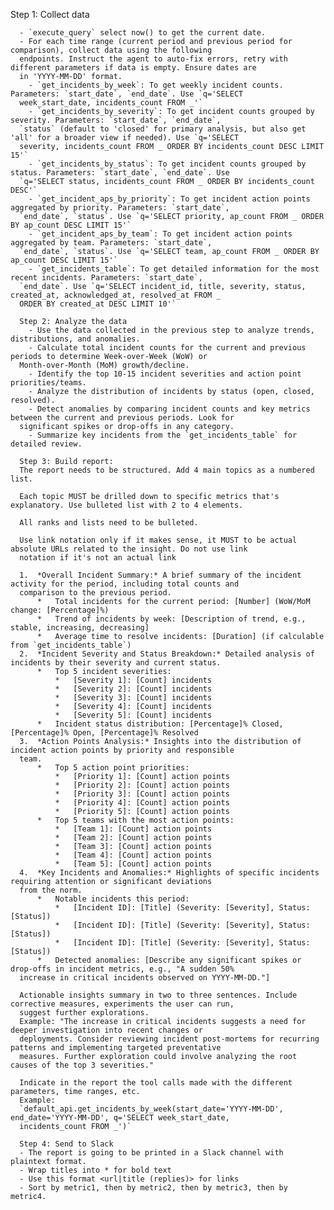 Step 1: Collect data

      - `execute_query` select now() to get the current date.
      - For each time range (current period and previous period for comparison), collect data using the following
      endpoints. Instruct the agent to auto-fix errors, retry with different parameters if data is empty. Ensure dates are
      in 'YYYY-MM-DD' format.
        - `get_incidents_by_week`: To get weekly incident counts. Parameters: `start_date`, `end_date`. Use `q='SELECT
      week_start_date, incidents_count FROM _'`
        - `get_incidents_by_severity`: To get incident counts grouped by severity. Parameters: `start_date`, `end_date`,
      `status` (default to 'closed' for primary analysis, but also get 'all' for a broader view if needed). Use `q='SELECT
      severity, incidents_count FROM _ ORDER BY incidents_count DESC LIMIT 15'`
        - `get_incidents_by_status`: To get incident counts grouped by status. Parameters: `start_date`, `end_date`. Use
      `q='SELECT status, incidents_count FROM _ ORDER BY incidents_count DESC'`
        - `get_incident_aps_by_priority`: To get incident action points aggregated by priority. Parameters: `start_date`,
      `end_date`, `status`. Use `q='SELECT priority, ap_count FROM _ ORDER BY ap_count DESC LIMIT 15'`
        - `get_incident_aps_by_team`: To get incident action points aggregated by team. Parameters: `start_date`,
      `end_date`, `status`. Use `q='SELECT team, ap_count FROM _ ORDER BY ap_count DESC LIMIT 15'`
        - `get_incidents_table`: To get detailed information for the most recent incidents. Parameters: `start_date`,
      `end_date`. Use `q='SELECT incident_id, title, severity, status, created_at, acknowledged_at, resolved_at FROM _
      ORDER BY created_at DESC LIMIT 10'`

      Step 2: Analyze the data
        - Use the data collected in the previous step to analyze trends, distributions, and anomalies.
        - Calculate total incident counts for the current and previous periods to determine Week-over-Week (WoW) or
      Month-over-Month (MoM) growth/decline.
        - Identify the top 10-15 incident severities and action point priorities/teams.
        - Analyze the distribution of incidents by status (open, closed, resolved).
        - Detect anomalies by comparing incident counts and key metrics between the current and previous periods. Look for
      significant spikes or drop-offs in any category.
        - Summarize key incidents from the `get_incidents_table` for detailed review.

      Step 3: Build report:
      The report needs to be structured. Add 4 main topics as a numbered list.

      Each topic MUST be drilled down to specific metrics that's explanatory. Use bulleted list with 2 to 4 elements.

      All ranks and lists need to be bulleted.

      Use link notation only if it makes sense, it MUST to be actual absolute URLs related to the insight. Do not use link
      notation if it's not an actual link

      1.  *Overall Incident Summary:* A brief summary of the incident activity for the period, including total counts and
      comparison to the previous period.
          *   Total incidents for the current period: [Number] (WoW/MoM change: [Percentage]%)
          *   Trend of incidents by week: [Description of trend, e.g., stable, increasing, decreasing]
          *   Average time to resolve incidents: [Duration] (if calculable from `get_incidents_table`)
      2.  *Incident Severity and Status Breakdown:* Detailed analysis of incidents by their severity and current status.
          *   Top 5 incident severities:
              *   [Severity 1]: [Count] incidents
              *   [Severity 2]: [Count] incidents
              *   [Severity 3]: [Count] incidents
              *   [Severity 4]: [Count] incidents
              *   [Severity 5]: [Count] incidents
          *   Incident status distribution: [Percentage]% Closed, [Percentage]% Open, [Percentage]% Resolved
      3.  *Action Points Analysis:* Insights into the distribution of incident action points by priority and responsible
      team.
          *   Top 5 action point priorities:
              *   [Priority 1]: [Count] action points
              *   [Priority 2]: [Count] action points
              *   [Priority 3]: [Count] action points
              *   [Priority 4]: [Count] action points
              *   [Priority 5]: [Count] action points
          *   Top 5 teams with the most action points:
              *   [Team 1]: [Count] action points
              *   [Team 2]: [Count] action points
              *   [Team 3]: [Count] action points
              *   [Team 4]: [Count] action points
              *   [Team 5]: [Count] action points
      4.  *Key Incidents and Anomalies:* Highlights of specific incidents requiring attention or significant deviations
      from the norm.
          *   Notable incidents this period:
              *   [Incident ID]: [Title] (Severity: [Severity], Status: [Status])
              *   [Incident ID]: [Title] (Severity: [Severity], Status: [Status])
              *   [Incident ID]: [Title] (Severity: [Severity], Status: [Status])
          *   Detected anomalies: [Describe any significant spikes or drop-offs in incident metrics, e.g., "A sudden 50%
      increase in critical incidents observed on YYYY-MM-DD."]

      Actionable insights summary in two to three sentences. Include corrective measures, experiments the user can run,
      suggest further explorations.
      Example: "The increase in critical incidents suggests a need for deeper investigation into recent changes or
      deployments. Consider reviewing incident post-mortems for recurring patterns and implementing targeted preventative
      measures. Further exploration could involve analyzing the root causes of the top 3 severities."

      Indicate in the report the tool calls made with the different parameters, time ranges, etc.
      Example:
      `default_api.get_incidents_by_week(start_date='YYYY-MM-DD', end_date='YYYY-MM-DD', q='SELECT week_start_date,
      incidents_count FROM _')`

      Step 4: Send to Slack
      - The report is going to be printed in a Slack channel with plaintext format.
      - Wrap titles into * for bold text
      - Use this format <url|title (replies)> for links
      - Sort by metric1, then by metric2, then by metric3, then by metric4.
